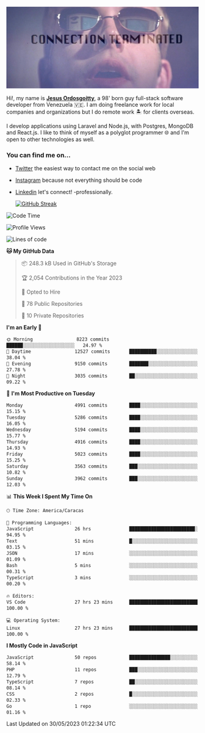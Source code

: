 ![hackers movie reference](./disconnected.jpg)

Hi!, my name is [**Jesus Ordosgoitty**](https://jodaz.xyz), a 98' born guy full-stack software developer from Venezuela 🇻🇪. I am doing freelance work for local companies and organizations but I do remote work 🏝️ for clients overseas. 

I develop applications using Laravel and Node.js, with Postgres, MongoDB and React.js. I like to think of myself as a polyglot programmer 🌐 and I'm open to other technologies as well.

### You can find me on...

- [Twitter](https://twitter.com/jodaz_) the easiest way to contact me on the social web
- [Instagram](https://instagram.com/jodaz_) because not everything should be code
- [Linkedin](https://linkedin.com/in/jodaz) let's connect! -professionally.


    [![GitHub Streak](https://streak-stats.demolab.com?user=jodaz&theme=tokyonight)](https://git.io/streak-stats)

<!--START_SECTION:waka-->
![Code Time](http://img.shields.io/badge/Code%20Time-3%2C934%20hrs%2057%20mins-blue)

![Profile Views](http://img.shields.io/badge/Profile%20Views-0-blue)

![Lines of code](https://img.shields.io/badge/From%20Hello%20World%20I%27ve%20Written-97.7%20million%20lines%20of%20code-blue)

**🐱 My GitHub Data** 

> 📦 248.3 kB Used in GitHub's Storage 
 > 
> 🏆 2,054 Contributions in the Year 2023
 > 
> 💼 Opted to Hire
 > 
> 📜 78 Public Repositories 
 > 
> 🔑 10 Private Repositories 
 > 
**I'm an Early 🐤** 

```text
🌞 Morning                8223 commits        ██████░░░░░░░░░░░░░░░░░░░   24.97 % 
🌆 Daytime                12527 commits       ██████████░░░░░░░░░░░░░░░   38.04 % 
🌃 Evening                9150 commits        ███████░░░░░░░░░░░░░░░░░░   27.78 % 
🌙 Night                  3035 commits        ██░░░░░░░░░░░░░░░░░░░░░░░   09.22 % 
```
📅 **I'm Most Productive on Tuesday** 

```text
Monday                   4991 commits        ████░░░░░░░░░░░░░░░░░░░░░   15.15 % 
Tuesday                  5286 commits        ████░░░░░░░░░░░░░░░░░░░░░   16.05 % 
Wednesday                5194 commits        ████░░░░░░░░░░░░░░░░░░░░░   15.77 % 
Thursday                 4916 commits        ████░░░░░░░░░░░░░░░░░░░░░   14.93 % 
Friday                   5023 commits        ████░░░░░░░░░░░░░░░░░░░░░   15.25 % 
Saturday                 3563 commits        ███░░░░░░░░░░░░░░░░░░░░░░   10.82 % 
Sunday                   3962 commits        ███░░░░░░░░░░░░░░░░░░░░░░   12.03 % 
```


📊 **This Week I Spent My Time On** 

```text
🕑︎ Time Zone: America/Caracas

💬 Programming Languages: 
JavaScript               26 hrs              ████████████████████████░   94.95 % 
Text                     51 mins             █░░░░░░░░░░░░░░░░░░░░░░░░   03.15 % 
JSON                     17 mins             ░░░░░░░░░░░░░░░░░░░░░░░░░   01.09 % 
Bash                     5 mins              ░░░░░░░░░░░░░░░░░░░░░░░░░   00.31 % 
TypeScript               3 mins              ░░░░░░░░░░░░░░░░░░░░░░░░░   00.20 % 

🔥 Editors: 
VS Code                  27 hrs 23 mins      █████████████████████████   100.00 % 

💻 Operating System: 
Linux                    27 hrs 23 mins      █████████████████████████   100.00 % 
```

**I Mostly Code in JavaScript** 

```text
JavaScript               50 repos            ███████████████░░░░░░░░░░   58.14 % 
PHP                      11 repos            ███░░░░░░░░░░░░░░░░░░░░░░   12.79 % 
TypeScript               7 repos             ██░░░░░░░░░░░░░░░░░░░░░░░   08.14 % 
CSS                      2 repos             █░░░░░░░░░░░░░░░░░░░░░░░░   02.33 % 
Go                       1 repo              ░░░░░░░░░░░░░░░░░░░░░░░░░   01.16 % 
```




 Last Updated on 30/05/2023 01:22:34 UTC
<!--END_SECTION:waka-->
